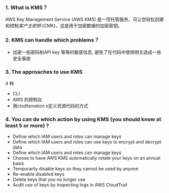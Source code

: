 ### 1. What is KMS？

AWS Key Management Service (AWS KMS) 是一项托管服务，可让您轻松创建和控制*客户主密钥* (CMK)，这是用于加密数据的加密密钥。

###  2. KMS can handle which problems？

+ 加密一些密码和API key 等等的敏感信息, 避免了在代码中使用明文造成一些安全事故

  

### 3. The approaches to use KMS

4 种

+ CLI
+ AWS 的控制台
+ 用clodfamation s定义资源代码的方式

### 4. You can do which action by using KMS (you should know at least 5 or more) ?

+ Define which IAM users and roles can manage keys
+ Define which IAM users and roles can use keys to encrypt and decrypt data
+ Define which IAM users and roles can manage keys
+ Choose to have AWS KMS automatically rotate your keys on an annual basis
+ Temporarily disable keys so they cannot be used by anyone
+ Re-enable disabled keys
+ Delete keys that you no longer use
+ Audit use of keys by inspecting logs in AWS CloudTrail

